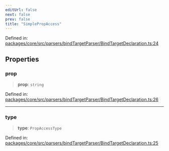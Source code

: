 ```yaml
---
editUrl: false
next: false
prev: false
title: "SimplePropAccess"
---
```


Defined in: [packages/core/src/parsers/bindTargetParser/BindTargetDeclaration.ts:24](https://github.com/mProjectsCode/obsidian-meta-bind-plugin/blob/164b4e159d0a9103f56c4079fbd94da824499fe4/packages/core/src/parsers/bindTargetParser/BindTargetDeclaration.ts#L24)

## Properties

### prop

> **prop**: `string`

Defined in: [packages/core/src/parsers/bindTargetParser/BindTargetDeclaration.ts:26](https://github.com/mProjectsCode/obsidian-meta-bind-plugin/blob/164b4e159d0a9103f56c4079fbd94da824499fe4/packages/core/src/parsers/bindTargetParser/BindTargetDeclaration.ts#L26)

***

### type

> **type**: `PropAccessType`

Defined in: [packages/core/src/parsers/bindTargetParser/BindTargetDeclaration.ts:25](https://github.com/mProjectsCode/obsidian-meta-bind-plugin/blob/164b4e159d0a9103f56c4079fbd94da824499fe4/packages/core/src/parsers/bindTargetParser/BindTargetDeclaration.ts#L25)
